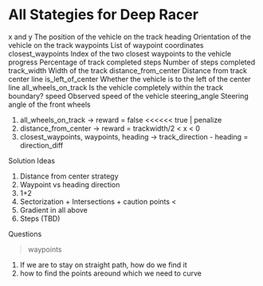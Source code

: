 # All Stategies for Deep Racer


x and y	The position of the vehicle on the track
heading	Orientation of the vehicle on the track
waypoints	List of waypoint coordinates
closest_waypoints	Index of the two closest waypoints to the vehicle
progress	Percentage of track completed
steps	Number of steps completed
track_width	Width of the track
distance_from_center	Distance from track center line
is_left_of_center	Whether the vehicle is to the left of the center line
all_wheels_on_track	Is the vehicle completely within the track boundary?
speed	Observed speed of the vehicle
steering_angle	Steering angle of the front wheels

1) all_wheels_on_track -> reward = false <<<<<< true | penalize
2) distance_from_center -> reward = trackwidth/2 < x < 0
3) closest_waypoints, waypoints, heading -> track_direction - heading = direction_diff



Solution Ideas

1) Distance from center strategy
2) Waypoint vs heading direction
3) 1+2
4) Sectorization + Intersections + caution points <
5) Gradient in all above
6) Steps (TBD)


Questions

> waypoints

1) If we are to stay on straight path, how do we find it
2) how to find the points areound which we need to curve 
